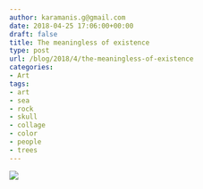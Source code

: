 ```yaml
---
author: karamanis.g@gmail.com
date: 2018-04-25 17:06:00+00:00
draft: false
title: The meaningless of existence
type: post
url: /blog/2018/4/the-meaningless-of-existence
categories:
- Art
tags:
- art
- sea
- rock
- skull
- collage
- color
- people
- trees
---
```


![](https://images.squarespace-cdn.com/content/v1/4f3f61bae4b063b909445965/1522058790196-O1VLZMVAQLF3WHBD9TWI/ke17ZwdGBToddI8pDm48kKT96-mTqGc-stp-zZRIm9p7gQa3H78H3Y0txjaiv_0fDoOvxcdMmMKkDsyUqMSsMWxHk725yiiHCCLfrh8O1z5QPOohDIaIeljMHgDF5CVlOqpeNLcJ80NK65_fV7S1UTNp7wJXdR1xX66M6thRzqrQ6_o4HcW8ZfkNO26r5aioETgZ1M0luSsj-o69URGWyw/FullSizeRender.jpg?format=original)

